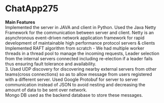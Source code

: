 # ChatApp275

<b> Main Features </b><br>
Implemented the server in JAVA and client in Python. Used the Java Netty Framework for the communication between server and client. Netty is an asynchronous event-driven network application framework for rapid development of maintainable high performance protocol servers & clients<br>
Implemented RAFT algorithm from scratch - We had multiple worker threads in a thread pool to manage the incoming requests,  Leader selection from the internal servers connected including re-election if a leader fails thus ensuring fault tolerance and availability.<br>
3. Used UDP discovery for discovering nearby external servers from other teams(cross connections) so as to allow message from users registered with a different server. Used Google Protobuf for server to server communication instead of JSON to avoid nesting and decreasing the amount of data to be sent over network.<br>
Mongo DB used as the backend database to store these messages.<br>
